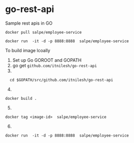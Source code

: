# go-rest-api
Sample rest apis in GO

~~~
docker pull salpe/employee-service

docker run  -it -d -p 8888:8888  salpe/employee-service

~~~

To build image lcoally 

1. Set up Go GOROOT and GOPATH
2. go get `github.com/itnilesh/go-rest-api`
3. 
  ~~~
    cd $GOPATH/src/github.com/itnilesh/go-rest-api 
   ~~~
4. 
  ~~~
  docker build . 
  ~~~
5. 
~~~~
docker tag <image-id>  salpe/employee-service
~~~~

6. 
~~~ 
docker run  -it -d -p 8888:8888  salpe/employee-service 
~~~

